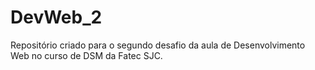 # DevWeb_2
Repositório criado para o segundo desafio da aula de Desenvolvimento Web no curso de DSM da Fatec SJC.

